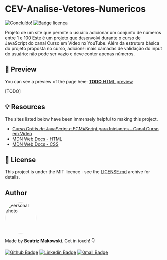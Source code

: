 # CEV-Analise-Vetores-Numericos
![Concluído!](http://img.shields.io/static/v1?label=STATUS&message=FINISHED&color=GREEN&style=for-the-badge?style=plastic&logo=appveyor) ![Badge licença](https://img.shields.io/github/license/beatrizmakowski/Desafio-Cagpemini-2022)

Projeto de um site que permite o usuário adicionar um conjunto de números entre 1 e 100 
Este é um projeto que desenvolvi durante o curso de JavaScript do canal Curso em Vídeo no YouTube. Além da estrutura básica do projeto proposta no curso, adicionei mais camadas de validação do input do usuário: não pode ser vazio e deve conter apenas números. 

## :eyes: Preview
You can see a preview of the page here: [ **TODO** HTML preview](https://htmlpreview.github.io/?https://github.com/beatrizmakowski/CEV-Gerador-de-Cumprimentos/blob/master/index.html)

[TODO]

## 💡 Resources
The sites listed below have been immensely helpful to making this project.
* [Curso Grátis de JavaScript e ECMAScript para Iniciantes - Canal Curso em Vídeo](https://www.youtube.com/playlist?list=PLHz_AreHm4dlsK3Nr9GVvXCbpQyHQl1o1)
* [MDN Web Docs - HTML](https://developer.mozilla.org/en-US/docs/Web/HTML)
* [MDN Web Docs - CSS](https://developer.mozilla.org/pt-BR/docs/Web/CSS)


## 📄 License

This project is under the MIT licence - see the [LICENSE.md](https://github.com/beatrizmakowski/Desafio-Cagpemini-2022/blob/main/LICENSE) archive for details.

## Author

<a href="https://github.com/beatrizmakowski"> <img style="border-radius: 50%" src="https://avatars.githubusercontent.com/u/86008015?v=4" width="100px;" alt="Personal photo"/> </a>

Made by **Beatriz Makowski**. Get in touch! 👇

[![Github Badge](https://img.shields.io/badge/-GitHub-black?style=flat-square&logo=Github&logoColor=white&link=https://github.com/beatrizmakowski)](https://github.com/beatrizmakowski)  [![Linkedin Badge](https://img.shields.io/badge/-LinkedIn-blue?style=flat-square&logo=Linkedin&logoColor=white&link=https://www.linkedin.com/in/beatriz-makowski/)](https://www.linkedin.com/in/beatriz-makowski/)  [![Gmail Badge](https://img.shields.io/badge/-Gmail-c14438?style=flat-square&logo=Gmail&logoColor=white&link=mailto:bemakow@gmail.com)](mailto:bemakow@gmail.com)
